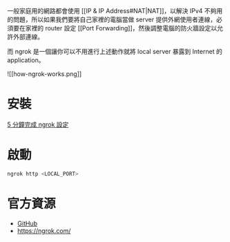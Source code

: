 一般家庭用的網路都會使用 [[IP & IP Address#NAT|NAT]]，以解決 IPv4 不夠用的問題，所以如果我們要將自己家裡的電腦當做 server 提供外網使用者連線，必須要在家裡的 router 設定 [[Port Forwarding]]，然後調整電腦的防火牆設定以允許外部連線。

而 ngrok 是一個讓你可以不用進行上述動作就將 local server 暴露到 Internet 的 application。

![[how-ngrok-works.png]]

# 安裝

[5 分鐘完成 ngrok 設定](https://medium.com/life-after-hello-world/6cedab20bc21)

# 啟動

```sh
ngrok http <LOCAL_PORT>
```

# 官方資源

- [GitHub](https://github.com/inconshreveable/ngrok)
- <https://ngrok.com/>
